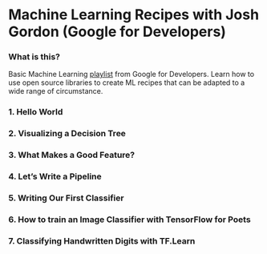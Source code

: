# Machine Learning Recipes with Josh Gordon (Google for Developers)

### What is this?

Basic Machine Learning [playlist](https://www.youtube.com/playlist?list=PLOU2XLYxmsIIuiBfYad6rFYQU_jL2ryal) from Google for Developers.
Learn how to use open source libraries to create ML recipes that can be adapted to a wide range of circumstance.

### 1. Hello World

### 2. Visualizing a Decision Tree

### 3. What Makes a Good Feature?

### 4. Let’s Write a Pipeline

### 5. Writing Our First Classifier

### 6. How to train an Image Classifier with TensorFlow for Poets

### 7. Classifying Handwritten Digits with TF.Learn
